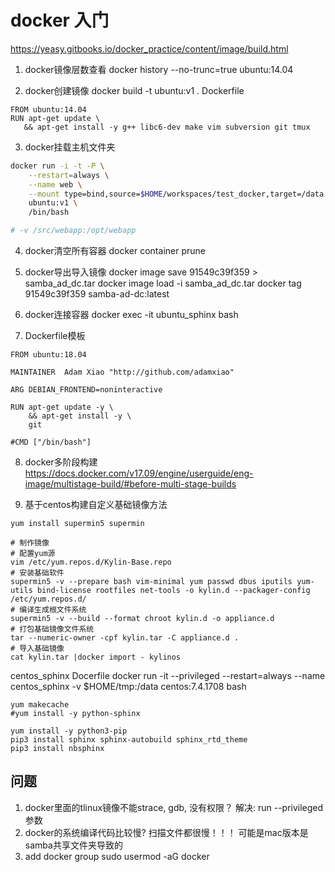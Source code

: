 # docker 入门

https://yeasy.gitbooks.io/docker_practice/content/image/build.html

1. docker镜像层数查看
docker history --no-trunc=true ubuntu:14.04

2. docker创建镜像
docker build -t ubuntu:v1 .
 Dockerfile
 ```docker
 FROM ubuntu:14.04
RUN apt-get update \
    && apt-get install -y g++ libc6-dev make vim subversion git tmux
 ```

3. docker挂载主机文件夹
```bash
docker run -i -t -P \
    --restart=always \
    --name web \
    --mount type=bind,source=$HOME/workspaces/test_docker,target=/data \
    ubuntu:v1 \
    /bin/bash

# -v /src/webapp:/opt/webapp
```

4. docker清空所有容器
docker container  prune

5. docker导出导入镜像
docker image save 91549c39f359 > samba_ad_dc.tar
docker image load -i samba_ad_dc.tar
docker tag 91549c39f359 samba-ad-dc:latest

6. docker连接容器
docker exec -it ubuntu_sphinx bash

7. Dockerfile模板
```
FROM ubuntu:18.04

MAINTAINER  Adam Xiao "http://github.com/adamxiao"

ARG DEBIAN_FRONTEND=noninteractive

RUN apt-get update -y \
    && apt-get install -y \
    git 

#CMD ["/bin/bash"]
```

8. docker多阶段构建
https://docs.docker.com/v17.09/engine/userguide/eng-image/multistage-build/#before-multi-stage-builds

9. 基于centos构建自定义基础镜像方法
```
yum install supermin5 supermin 

# 制作镜像
# 配置yum源
vim /etc/yum.repos.d/Kylin-Base.repo
# 安装基础软件
supermin5 -v --prepare bash vim-minimal yum passwd dbus iputils yum-utils bind-license rootfiles net-tools -o kylin.d --packager-config /etc/yum.repos.d/
# 编译生成根文件系统
supermin5 -v --build --format chroot kylin.d -o appliance.d
# 打包基础镜像文件系统
tar --numeric-owner -cpf kylin.tar -C appliance.d .
# 导入基础镜像
cat kylin.tar |docker import - kylinos
```

centos_sphinx Docerfile
docker run -it --privileged --restart=always --name centos_sphinx -v $HOME/tmp:/data centos:7.4.1708 bash
```
yum makecache
#yum install -y python-sphinx

yum install -y python3-pip
pip3 install sphinx sphinx-autobuild sphinx_rtd_theme
pip3 install nbsphinx 
```


## 问题
1. docker里面的tlinux镜像不能strace, gdb, 没有权限？
  解决: run --privileged 参数
2. docker的系统编译代码比较慢? 扫描文件都很慢！！！
  可能是mac版本是samba共享文件夹导致的
3. add docker group
sudo usermod -aG docker

